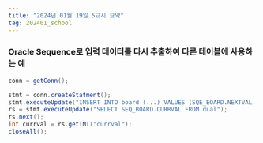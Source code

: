 ```yaml
---
title: "2024년 01월 19일 5교시 요약"
tag: 202401_school
---
```


### Oracle Sequence로 입력 데이터를 다시 추출하여 다른 테이블에 사용하는 예

```java
conn = getConn();

stmt = conn.createStatment();
stmt.executeUpdate("INSERT INTO board (...) VALUES (SQE_BOARD.NEXTVAL...)");
rs = stmt.executeUpdate("SELECT SEQ_BOARD.CURRVAL FROM dual");
rs.next();
int currval = rs.getINT("currval");
closeAll();
```
